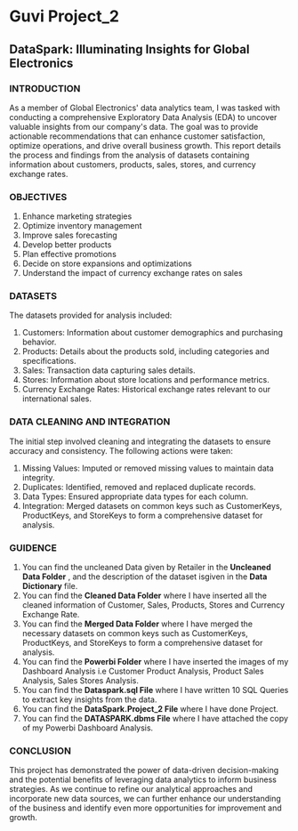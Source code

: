 # Guvi Project_2
## DataSpark: Illuminating Insights for Global Electronics

### INTRODUCTION
As a member of Global Electronics' data analytics team, I was tasked with conducting a comprehensive Exploratory Data Analysis (EDA) to uncover valuable insights from our company's data. The goal was to provide
actionable recommendations that can enhance customer satisfaction, optimize operations, and drive overall business growth. This report details the process and findings from the analysis of datasets containing
information about customers, products, sales, stores, and currency exchange rates.

### OBJECTIVES
1. Enhance marketing strategies
2. Optimize inventory management
3. Improve sales forecasting
4. Develop better products
5. Plan effective promotions
6. Decide on store expansions and optimizations
7. Understand the impact of currency exchange rates on sales

### DATASETS
The datasets provided for analysis included:
1. Customers: Information about customer demographics and purchasing behavior.
2. Products: Details about the products sold, including categories and specifications.
3. Sales: Transaction data capturing sales details.
4. Stores: Information about store locations and performance metrics.
5. Currency Exchange Rates: Historical exchange rates relevant to our international sales.

### DATA CLEANING AND INTEGRATION
The initial step involved cleaning and integrating the datasets to ensure accuracy and consistency. The following actions were taken:
1. Missing Values: Imputed or removed missing values to maintain data integrity.
2. Duplicates: Identified, removed and replaced duplicate records.
3. Data Types: Ensured appropriate data types for each column.
4. Integration: Merged datasets on common keys such as CustomerKeys, ProductKeys, and StoreKeys to form a comprehensive dataset for analysis.

### GUIDENCE
1. You can find the uncleaned Data given by Retailer in the **Uncleaned Data Folder** , and the description of the dataset isgiven in the **Data Dictionary** file.
2. You can find the **Cleaned Data Folder** where I have inserted all the cleaned information of Customer, Sales, Products, Stores and Currency Exchange Rate.
3. You can find the **Merged Data Folder** where I have merged the necessary datasets on common keys such as CustomerKeys, ProductKeys, and StoreKeys to form a comprehensive dataset for analysis.
4. You can find the **Powerbi Folder** where I have inserted the images of my Dashboard Analysis i.e Customer Product Analysis, Product Sales Analysis, Sales Stores Analysis.
5. You can find the **Dataspark.sql File** where I have written 10 SQL Queries to extract key insights from the data.
6. You can find the **DataSpark.Project_2 File** where I have done Project.
7. You can find the **DATASPARK.dbms File** where I have attached the copy of my Powerbi Dashboard Analysis.

### CONCLUSION
This project has demonstrated the power of data-driven decision-making and the potential benefits of leveraging data analytics to inform business strategies. As we continue to refine our analytical approaches and incorporate new data sources, we can further enhance our understanding of the business and identify even more opportunities for improvement and growth.
